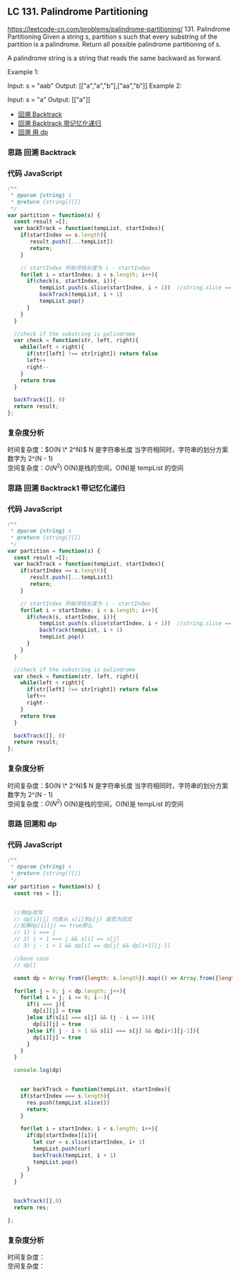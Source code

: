 ## LC 131. Palindrome Partitioning

https://leetcode-cn.com/problems/palindrome-partitioning/ 131. Palindrome Partitioning
Given a string s, partition s such that every substring of the partition is a palindrome. Return all possible palindrome partitioning of s.

A palindrome string is a string that reads the same backward as forward.

Example 1:

Input: s = "aab"
Output: [["a","a","b"],["aa","b"]]
Example 2:

Input: s = "a"
Output: [["a"]]

- [回溯 Backtrack ](#思路-回溯Backtrack1)
- [回溯 Backtrack 带记忆化递归 ](#思路-回溯Backtrack1带记忆化递归)
- [回溯 用 dp](#思路-回溯和dp)

### 思路 回溯 Backtrack

### 代码 JavaScript

```JavaScript
/**
 * @param {string} s
 * @return {string[][]}
 */
var partition = function(s) {
  const result =[];
  var backTrack = function(tempList, startIndex){
    if(startIndex == s.length){
       result.push([...tempList])
       return;
    }

    // startIndex 开始寻找长度为 i - startIndex
    for(let i = startIndex; i < s.length; i++){
      if(check(s, startIndex, i)){
          tempList.push(s.slice(startIndex, i + 1))  //string.slice == string.substring
          backTrack(tempList, i + 1)
          tempList.pop()
      }
    }
  }

  //check if the substring is palindrome
  var check = function(str, left, right){
    while(left < right){
      if(str[left] !== str[right]) return false
      left++
      right--
    }
    return true
  }

  backTrack([], 0)
  return result;
};

```

### 复杂度分析

时间复杂度：$O(N \* 2^N)$ N 是字符串长度 当字符相同时，字符串的划分方案数字为 2^(N - 1) </br>
空间复杂度：$O(N^2)$ O(N)是栈的空间，O(N)是 tempList 的空间

### 思路 回溯 Backtrack1 带记忆化递归

### 代码 JavaScript

```JavaScript
/**
 * @param {string} s
 * @return {string[][]}
 */
var partition = function(s) {
  const result =[];
  var backTrack = function(tempList, startIndex){
    if(startIndex == s.length){
       result.push([...tempList])
       return;
    }

    // startIndex 开始寻找长度为 i - startIndex
    for(let i = startIndex; i < s.length; i++){
      if(check(s, startIndex, i)){
          tempList.push(s.slice(startIndex, i + 1))  //string.slice == string.substring
          backTrack(tempList, i + 1)
          tempList.pop()
      }
    }
  }

  //check if the substring is palindrome
  var check = function(str, left, right){
    while(left < right){
      if(str[left] !== str[right]) return false
      left++
      right--
    }
    return true
  }

  backTrack([], 0)
  return result;
};

```

### 复杂度分析

时间复杂度：$O(N \* 2^N)$ N 是字符串长度 当字符相同时，字符串的划分方案数字为 2^(N - 1) </br>
空间复杂度：$O(N^2)$ O(N)是栈的空间，O(N)是 tempList 的空间

### 思路 回溯和 dp

### 代码 JavaScript

```JavaScript
/**
 * @param {string} s
 * @return {string[][]}
 */
var partition = function(s) {
  const res = [];


  //用dp改写
  // dp[i][j] 代表从 s[i]到s[j] 是否为回文
  //如果dp[i][j] == true那么
  // 1) i === j
  // 2) i + 1 === j && s[i] == s[j]
  // 3) j - i > 1 && dp[i] == dp[j] && dp[i+1][j-1]

  //base case
  // dp[]

  const dp = Array.from({length: s.length}).map(() => Array.from({length: s.length}).fill(false))

  for(let j = 0; j < dp.length; j++){
    for(let i = j; i >= 0; i--){
      if(i === j){
        dp[i][j] = true
      }else if(s[i] === s[j] && (j - i == 1)){
        dp[i][j] = true
      }else if( j - i > 1 && s[i] === s[j] && dp[i+1][j-1]){
        dp[i][j] = true
      }
    }
  }

  console.log(dp)


    var backTrack = function(tempList, startIndex){
    if(startIndex === s.length){
      res.push(tempList.slice())
      return;
    }

    for(let i = startIndex; i < s.length; i++){
      if(dp[startIndex][i]){
        let cur = s.slice(startIndex, i+ 1)
        tempList.push(cur)
        backTrack(tempList, i + 1)
        tempList.pop()
      }
    }
  }


  backTrack([],0)
  return res;

};

```

### 复杂度分析

时间复杂度： </br>
空间复杂度：
